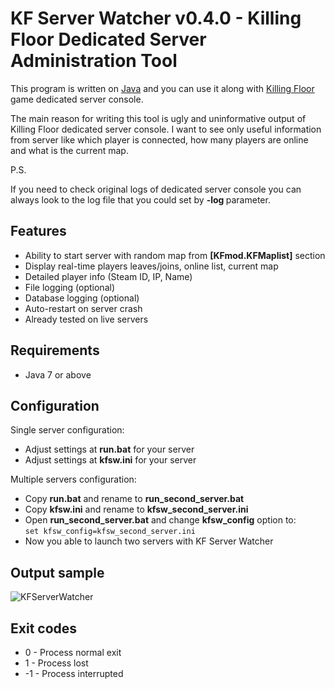 KF Server Watcher v0.4.0 - Killing Floor Dedicated Server Administration Tool
===================

This program is written on [Java](https://java.com) and you can use it along with [Killing Floor](http://killingfloorthegame.com) game dedicated server console.

The main reason for writing this tool is ugly and uninformative output of Killing Floor dedicated server console.
I want to see only useful information from server like which player is connected, how many players are online and what is the current map.

P.S.

If you need to check original logs of dedicated server console you can always look to the log file that you could set by **-log <file name>** parameter.

## Features

 * Ability to start server with random map from **[KFmod.KFMaplist]** section
 * Display real-time players leaves/joins, online list, current map
 * Detailed player info (Steam ID, IP, Name)
 * File logging (optional)
 * Database logging (optional)
 * Auto-restart on server crash
 * Already tested on live servers

## Requirements

 * Java 7 or above

## Configuration

Single server configuration:

 * Adjust settings at **run.bat** for your server
 * Adjust settings at **kfsw.ini** for your server

Multiple servers configuration:

 * Copy **run.bat** and rename to **run_second_server.bat**
 * Copy **kfsw.ini** and rename to **kfsw_second_server.ini**
 * Open **run_second_server.bat** and change **kfsw_config** option to:  
```set kfsw_config=kfsw_second_server.ini```  
 * Now you able to launch two servers with KF Server Watcher

## Output sample

![KFServerWatcher](https://github.com/khasky/KFServerWatcher/blob/master/screenshot.png)

## Exit codes

 * 0 - Process normal exit
 * 1 - Process lost
 * -1 - Process interrupted
